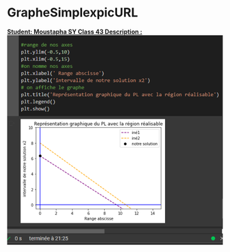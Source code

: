 # GrapheSimplexpicURL

<b> <U> Student: Moustapha SY Class 43 </U> </b>
<b>  <U> Description : </U> </b>
![](pictures/graphe.png)
